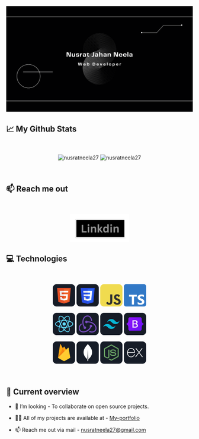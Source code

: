 <img src="https://github.com/nusratneela27/nusratneela27/blob/main/images/banner.png" alt="banner"/>

## :chart_with_upwards_trend: My Github Stats

<br/>

<p align="center">
<img  src="https://github-readme-stats.vercel.app/api/top-langs?username=nusratneela27&show_icons=true&locale=en&layout=compact&theme=synthwave&hide_border=true&background=0D1117" alt="nusratneela27" />
<img  src="https://github-readme-streak-stats.herokuapp.com/?user=nusratneela27&theme=synthwave&hide_border=true&background=0D1117&stroke=0D1117" alt="nusratneela27" />
</p>
<br/>

## :mailbox: Reach me out

<br/>

<p align="center">
<a href="https://www.linkedin.com/in/nusrat-jahan-neela/" target="blank">
<img align="center" src="https://github.com/nusratneela27/nusratneela27/blob/main/images/icons/linkdin.png" alt="www.linkedin.com/in/nusrat-jahan-neela" height="75" />
</a>

</br>

## :computer: Technologies

<br>
<p align="center"> 
<img src="https://github.com/nusratneela27/nusratneela27/blob/main/images/icons/HTML.png"/>
<img src="https://github.com/nusratneela27/nusratneela27/blob/main/images/icons/css.png"/>
<img src="https://github.com/nusratneela27/nusratneela27/blob/main/images/icons/JavaScript.png"/>
<img src="https://github.com/nusratneela27/nusratneela27/blob/main/images/icons/typeScript.png"/>
</p>

<p align="center"> 
<img src="https://github.com/nusratneela27/nusratneela27/blob/main/images/icons/react.png"/>
<img src="https://github.com/nusratneela27/nusratneela27/blob/main/images/icons/redux.png"/>
<img src="https://github.com/nusratneela27/nusratneela27/blob/main/images/icons/tailwind.png"/>
<img src="https://github.com/nusratneela27/nusratneela27/blob/main/images/icons/Bootsrap.png"/>
</p>

<p align="center"> 
<img src="https://github.com/nusratneela27/nusratneela27/blob/main/images/icons/firebase.png"/>
<img src="https://github.com/nusratneela27/nusratneela27/blob/main/images/icons/mongo.png"/>
<img src="https://github.com/nusratneela27/nusratneela27/blob/main/images/icons/node.png"/>
<img src="https://github.com/nusratneela27/nusratneela27/blob/main/images/icons/express.png"/>
</p>

<br/>

## :eyes: Current overview

- 👯 I’m looking - To collaborate on open source projects.

- 👨‍💻 All of my projects are available at - [My-portfolio](https://nusrat27.netlify.app/)

- 📫 Reach me out via mail - nusratneela27@gmail.com
